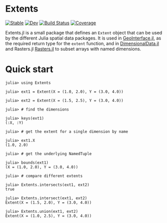 # Extents

[![Stable](https://img.shields.io/badge/docs-stable-blue.svg)](https://rafaqz.github.io/Extents.jl/stable)
[![Dev](https://img.shields.io/badge/docs-dev-blue.svg)](https://rafaqz.github.io/Extents.jl/dev)
[![Build Status](https://github.com/rafaqz/Extents.jl/actions/workflows/CI.yml/badge.svg?branch=main)](https://github.com/rafaqz/Extents.jl/actions/workflows/CI.yml?query=branch%3Amain)
[![Coverage](https://codecov.io/gh/rafaqz/Extents.jl/branch/main/graph/badge.svg)](https://codecov.io/gh/rafaqz/Extents.jl)

Extents.jl is a small package that defines an `Extent` object that can be used by the
different Julia spatial data packages. It is used in
[GeoInterface.jl](https://github.com/JuliaGeo/GeoInterface.jl/), as the required return type
for the `extent` function, and in [DimensionalData.jl](https://github.com/rafaqz/DimensionalData.jl) and Rasters.jl [Rasters.jl](https://github.com/rafaqz/Rasters.jl) to subset arrays with named dimensions.

# Quick start

```julia-repl
julia> using Extents

julia> ext1 = Extent(X = (1.0, 2.0), Y = (3.0, 4.0))

julia> ext2 = Extent(X = (1.5, 2.5), Y = (3.0, 4.0))

julia> # find the dimensions

julia> keys(ext1)
(:X, :Y)

julia> # get the extent for a single dimension by name

julia> ext1.X
(1.0, 2.0)

julia> # get the underlying NamedTuple

julia> bounds(ext1)
(X = (1.0, 2.0), Y = (3.0, 4.0))

julia> # compare different extents

julia> Extents.intersects(ext1, ext2)
true

julia> Extents.intersect(ext1, ext2)
Extent(X = (1.5, 2.0), Y = (3.0, 4.0))

julia> Extents.union(ext1, ext2)
Extent(X = (1.0, 2.5), Y = (3.0, 4.0))
```
